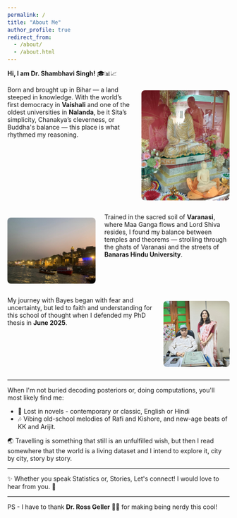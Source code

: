 ```yaml
---
permalink: /
title: "About Me"
author_profile: true
redirect_from: 
  - /about/
  - /about.html
---
```


**Hi, I am Dr. Shambhavi Singh!** 🎓📊📈

<p style="overflow: auto;">
  <img src="/images/buddha.jpg" alt="Bihar and Buddha" style="float: right; margin: 10px 0 15px 20px; width: 200px; height: 250px; object-fit: cover; border-radius: 8px;">
Born and brought up in Bihar — a land steeped in knowledge. With the world’s first democracy in <strong>Vaishali</strong> and one of the oldest universities in <strong>Nalanda</strong>, be it Sita’s simplicity, Chanakya’s cleverness, or Buddha's balance — this place is what rhythmed my reasoning.
</p>

<p style="overflow: auto;">
  <img src="/images/ghat.jpg" alt="Varanasi Ghat" style="float: left; margin: 10px 20px 15px 0; width: 200px; border-radius: 8px;">
Trained in the sacred soil of <strong>Varanasi</strong>, where Maa Ganga flows and Lord Shiva resides, I found my balance between temples and theorems — strolling through the ghats of Varanasi and the streets of <strong>Banaras Hindu University</strong>.
</p>

<p style="overflow: auto;">
  <img src="/images/phd viva.jpg" alt="PhD Defense" style="float: right; margin: 10px 0 15px 20px; width: 150px; height: 150px; object-fit: cover; border-radius: 8px;">
My journey with Bayes began with fear and uncertainty, but led to faith and understanding for this school of thought when I defended my PhD thesis in <strong>June 2025</strong>.
</p>


------

When I'm not buried decoding posteriors or, doing computations, you'll most likely find me:
- 📖 Lost in novels - contemporary or classic, English or Hindi
- 🎶 Vibing old-school melodies of Rafi and Kishore, and new-age beats of KK and Arijit.

🌏 Travelling is something that still is an unfulfilled wish, but then I read somewhere that the world is a living dataset and I intend to explore it, city by city, story by story. 

------

✨ Whether you speak Statistics or, Stories, Let's connect! I would love to hear from you. 💌

------

PS - I have to thank **Dr. Ross Geller** 🦖🧕 for making being nerdy this cool!






